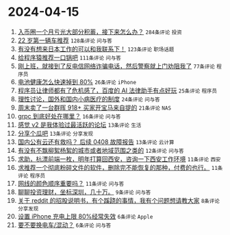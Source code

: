 # 2024-04-15

1. [入币圈一个月亏光大部分积蓄，接下来怎么办？](https://www.v2ex.com/t/1032468) `284条评论` `投资`
1. [22 岁第一辆车推荐](https://www.v2ex.com/t/1032483) `128条评论` `问与答`
1. [有没有想来日本工作的可以和我联系下！](https://www.v2ex.com/t/1032495) `123条评论` `职场话题`
1. [给程序猿推荐一口锅吧](https://www.v2ex.com/t/1032482) `111条评论` `问与答`
1. [刚上班，就接到了反电信网络诈骗电话，然后警察就上门劝阻我了](https://www.v2ex.com/t/1032543) `77条评论` `程序员`
1. [电池健康怎么快速掉到 80%](https://www.v2ex.com/t/1032508) `26条评论` `iPhone`
1. [程序员让律师都有了危机感了，百度的 AI 法律助手有点好玩](https://www.v2ex.com/t/1032554) `25条评论` `程序员`
1. [理性讨论，国外和国内小病医疗的制度](https://www.v2ex.com/t/1032548) `24条评论` `问与答`
1. [周末卖了一台群晖 918+ 买家开宝马来自提的](https://www.v2ex.com/t/1032558) `21条评论` `NAS`
1. [grpc 到底好处在哪里？](https://www.v2ex.com/t/1032496) `16条评论` `问与答`
1. [感觉 v2 是我体验过最活跃的论坛](https://www.v2ex.com/t/1032574) `13条评论` `生活`
1. [分享个瓜吧](https://www.v2ex.com/t/1032552) `13条评论` `分享发现`
1. [国内公有云还有救吗？ 后续 0408 故障报告](https://www.v2ex.com/t/1032501) `13条评论` `云计算`
1. [有没有不飘柳絮杨絮的城市或者地域范围之类的](https://www.v2ex.com/t/1032526) `12条评论` `问与答`
1. [求助，杭漂前端一枚，明年打算回西安，咨询一下西安工作环境](https://www.v2ex.com/t/1032536) `11条评论` `西安`
1. [求推荐一个彻底粉碎文件的软件，删除完不能恢复的那种，付费的也行。](https://www.v2ex.com/t/1032518) `11条评论` `程序员`
1. [网线的颜色顺序重要吗？](https://www.v2ex.com/t/1032500) `11条评论` `问与答`
1. [聊聊投资理财，坐标深圳，几十万。](https://www.v2ex.com/t/1032550) `9条评论` `问与答`
1. [关于 reddit 的招股说明书，有个蹊跷的事情，我有个问题想请教大家](https://www.v2ex.com/t/1032542) `8条评论` `分享发现`
1. [设置 iPhone 充电上限 80%经常失效](https://www.v2ex.com/t/1032568) `6条评论` `Apple`
1. [要不要换电车/混动？](https://www.v2ex.com/t/1032520) `6条评论` `问与答`
